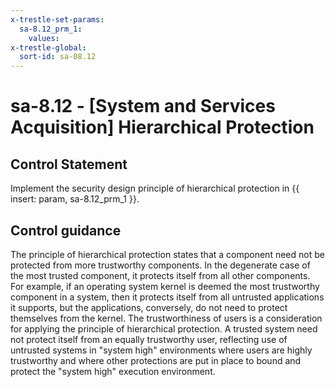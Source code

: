 ```yaml
---
x-trestle-set-params:
  sa-8.12_prm_1:
    values:
x-trestle-global:
  sort-id: sa-08.12
---
```


# sa-8.12 - \[System and Services Acquisition\] Hierarchical Protection

## Control Statement

Implement the security design principle of hierarchical protection in {{ insert: param, sa-8.12_prm_1 }}.

## Control guidance

The principle of hierarchical protection states that a component need not be protected from more trustworthy components. In the degenerate case of the most trusted component, it protects itself from all other components. For example, if an operating system kernel is deemed the most trustworthy component in a system, then it protects itself from all untrusted applications it supports, but the applications, conversely, do not need to protect themselves from the kernel. The trustworthiness of users is a consideration for applying the principle of hierarchical protection. A trusted system need not protect itself from an equally trustworthy user, reflecting use of untrusted systems in "system high" environments where users are highly trustworthy and where other protections are put in place to bound and protect the "system high" execution environment.
